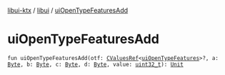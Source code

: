 [libui-ktx](../index.md) / [libui](index.md) / [uiOpenTypeFeaturesAdd](./ui-open-type-features-add.md)

# uiOpenTypeFeaturesAdd

`fun uiOpenTypeFeaturesAdd(otf: `[`CValuesRef`](../kotlinx.cinterop/-c-values-ref/index.md)`<`[`uiOpenTypeFeatures`](ui-open-type-features.md)`>?, a: `[`Byte`](https://kotlinlang.org/api/latest/jvm/stdlib/kotlin/-byte/index.html)`, b: `[`Byte`](https://kotlinlang.org/api/latest/jvm/stdlib/kotlin/-byte/index.html)`, c: `[`Byte`](https://kotlinlang.org/api/latest/jvm/stdlib/kotlin/-byte/index.html)`, d: `[`Byte`](https://kotlinlang.org/api/latest/jvm/stdlib/kotlin/-byte/index.html)`, value: `[`uint32_t`](../platform.posix/uint32_t.md)`): `[`Unit`](https://kotlinlang.org/api/latest/jvm/stdlib/kotlin/-unit/index.html)